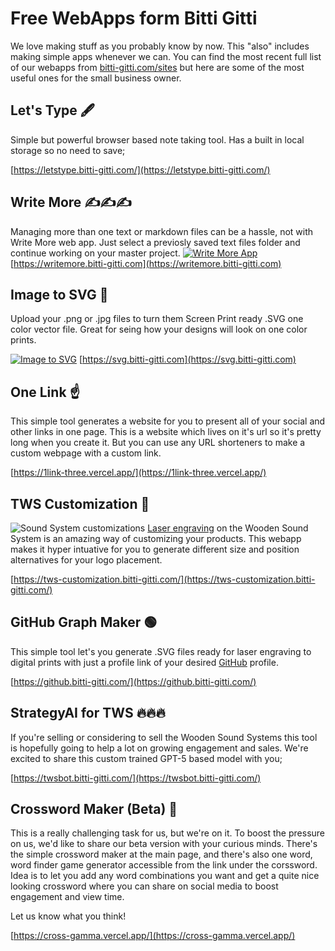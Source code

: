 # Free WebApps form Bitti Gitti

We love making stuff as you probably know by now. This "also" includes making simple apps whenever we can. You can find the most recent full list of our webapps from [bitti-gitti.com/sites](https://www.bitti-gitti.com/sites) but here are some of the most useful ones for the small business owner.

## Let's Type 🖋️

Simple but powerful browser based note taking tool. Has a built in local storage so no need to save;

[https://letstype.bitti-gitti.com/](https://letstype.bitti-gitti.com/)

## Write More ✍️✍️✍️

Managing more than one text or markdown files can be a hassle, not with Write More web app. Just select a previosly saved text files folder and continue working on your master project.
[![Write More App](https://writemore.bitti-gitti.com/og-image.png)](https://writemore.bitti-gitti.com)
[https://writemore.bitti-gitti.com](https://writemore.bitti-gitti.com)

## Image to SVG 🙉

Upload your .png or .jpg files to turn them Screen Print ready .SVG one color vector file. Great for seing how your designs will look on one color prints.

[![Image to SVG](https://svg.bitti-gitti.com/og-image.jpg)](https://svg.bitti-gitti.com/og-image.png)
[https://svg.bitti-gitti.com](https://svg.bitti-gitti.com)

## One Link ☝️

This simple tool generates a website for you to present all of your social and other links in one page. This is a website which lives on it's url so it's pretty long when you create it. But you can use any URL shorteners to make a custom webpage with a custom link.

[https://1link-three.vercel.app/](https://1link-three.vercel.app/)


## TWS Customization 💎
![Sound System customizations](https://res.cloudinary.com/ddy9ua0yy/image/upload/v1758809639/TWS/tws-employerbrand-gifts_vu6kxd.jpg)
[Laser engraving](/customizations.md) on the Wooden Sound System is an amazing way of customizing your products. This webapp makes it hyper intuative for you to generate different size and position alternatives for your logo placement.

[https://tws-customization.bitti-gitti.com/](https://tws-customization.bitti-gitti.com/)



## GitHub Graph Maker 🟢

This simple tool let's you generate .SVG files ready for laser engraving to digital prints with just a profile link of your desired [GitHub](/github) profile.

[https://github.bitti-gitti.com/](https://github.bitti-gitti.com/)

## StrategyAI for TWS 🔥🔥🔥

If you're selling or considering to sell the Wooden Sound Systems this tool is hopefully going to help a lot on growing engagement and sales. We're excited to share this custom trained GPT-5 based model with you;

[https://twsbot.bitti-gitti.com/](https://twsbot.bitti-gitti.com/)

## Crossword Maker (Beta) 🧩

This is a really challenging task for us, but we're on it. To boost the pressure on us, we'd like to share our beta version with your curious minds. There's the simple crossword maker at the main page, and there's also one word, word finder game generator accessible from the link under the corssword. Idea is to let you add any word combinations you want and get a quite nice looking crossword where you can share on social media to boost engagement and view time.

Let us know what you think!

[https://cross-gamma.vercel.app/](https://cross-gamma.vercel.app/)
